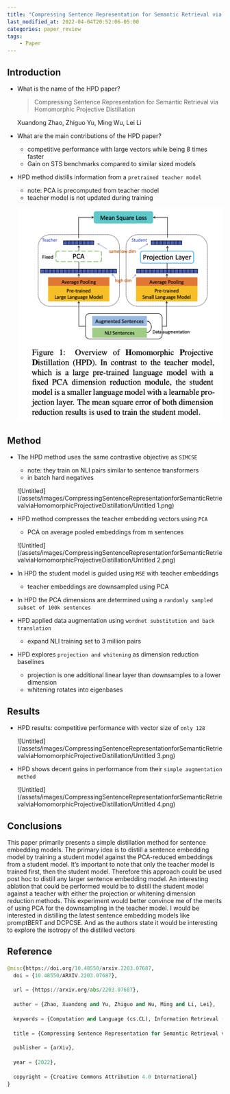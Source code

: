 ```yaml
---
title: "Compressing Sentence Representation for Semantic Retrieval via Homomorphic Projective Distillation"
last_modified_at: 2022-04-04T20:52:06-05:00
categories: paper_review
tags:
    - Paper
---
```

## Introduction

- What is the name of the HPD paper?
    
    > Compressing Sentence Representation for Semantic Retrieval via
    Homomorphic Projective Distillation
    > 
    
    Xuandong Zhao, Zhiguo Yu, Ming Wu, Lei Li
    
- What are the main contributions of the HPD paper?
    - competitive performance with large vectors while being 8 times faster
    - Gain on STS benchmarks compared to similar sized models
- HPD method distills information from a `pretrained teacher model`
    - note: PCA is precomputed from teacher model
    - teacher model is not updated during training
    
    ![Untitled](/assets/images/CompressingSentenceRepresentationforSemanticRetrievalviaHomomorphicProjectiveDistillation/Untitled.png)
    

## Method

- The HPD method uses the same contrastive objective as `SIMCSE`
    - note: they train on NLI pairs similar to sentence transformers
    - in batch hard negatives
    
    ![Untitled](/assets/images/CompressingSentenceRepresentationforSemanticRetrievalviaHomomorphicProjectiveDistillation/Untitled 1.png)
    
- HPD method compresses the teacher embedding vectors using `PCA`
    - PCA on average pooled embeddings from m sentences
    
    ![Untitled](/assets/images/CompressingSentenceRepresentationforSemanticRetrievalviaHomomorphicProjectiveDistillation/Untitled 2.png)
    
- In HPD the student model is guided using `MSE` with teacher embeddings
    - teacher embeddings are downsampled using PCA
- In HPD the PCA dimensions are determined using a `randomly sampled subset of 100k sentences`
    
    
- HPD applied data augmentation using `wordnet substitution and back translation`
    - expand NLI training set to 3 million pairs
- HPD explores `projection and whitening` as dimension reduction baselines
    - projection is one additional linear layer than downsamples to a lower dimension
    - whitening rotates into eigenbases

## Results

- HPD results: competitive performance with vector size of `only 128`
    
    ![Untitled](/assets/images/CompressingSentenceRepresentationforSemanticRetrievalviaHomomorphicProjectiveDistillation/Untitled 3.png)
    
- HPD shows decent gains in performance from their `simple augmentation method`
    
    ![Untitled](/assets/images/CompressingSentenceRepresentationforSemanticRetrievalviaHomomorphicProjectiveDistillation/Untitled 4.png)
    

## Conclusions

This paper primarily presents a simple distillation method for sentence embedding models. The primary idea is to distill a sentence embedding model by training a student model against the PCA-reduced embeddings from a student model. It’s important to note that only the teacher model is trained first, then the student model. Therefore this approach could be used post hoc to distill any larger sentence embedding model. An interesting ablation that could be performed would be to distill the student model against a teacher with either the projection or whitening dimension reduction methods. This experiment would better convince me of the merits of using PCA for the downsampling in the teacher model. I would be interested in distilling the latest sentence embedding models like promptBERT and DCPCSE. And as the authors state it would be interesting to explore the isotropy of the distilled vectors

## Reference

```python
@misc{https://doi.org/10.48550/arxiv.2203.07687,
  doi = {10.48550/ARXIV.2203.07687},
  
  url = {https://arxiv.org/abs/2203.07687},
  
  author = {Zhao, Xuandong and Yu, Zhiguo and Wu, Ming and Li, Lei},
  
  keywords = {Computation and Language (cs.CL), Information Retrieval (cs.IR), FOS: Computer and information sciences, FOS: Computer and information sciences},
  
  title = {Compressing Sentence Representation for Semantic Retrieval via Homomorphic Projective Distillation},
  
  publisher = {arXiv},
  
  year = {2022},
  
  copyright = {Creative Commons Attribution 4.0 International}
}
```